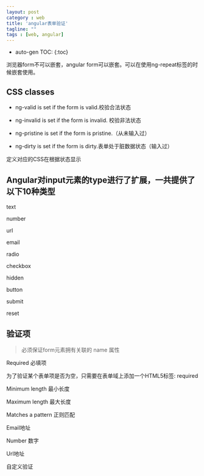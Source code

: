 ```yaml
---
layout: post
category : web
title: 'angular表单验证'
tagline: ""
tags : [web, angular]
---	
```


* auto-gen TOC:
{:toc}

浏览器form不可以嵌套，angular form可以嵌套。可以在使用ng-repeat标签的时候嵌套使用。

## CSS classes

- ng-valid is set if the form is valid.校验合法状态

- ng-invalid is set if the form is invalid. 校验非法状态

- ng-pristine is set if the form is pristine.（从未输入过）

- ng-dirty is set if the form is dirty.表单处于脏数据状态（输入过）

定义对应的CSS在根据状态显示

<!--break-->

## Angular对input元素的type进行了扩展，一共提供了以下10种类型

text

number

url

email

radio

checkbox

hidden

button

submit

reset

## 验证项

> 必须保证form元素拥有关联的 name 属性

Required 必填项

为了验证某个表单项是否为空，只需要在表单域上添加一个HTML5标签: required

Minimum length 最小长度

Maximum length 最大长度

Matches a pattern 正则匹配

Email地址

Number 数字

Url地址

自定义验证